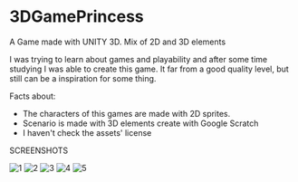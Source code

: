 # 3DGamePrincess
A Game made with UNITY 3D. Mix of 2D and 3D elements


I was trying to learn about games and playability and after some time studying I was able to create this game. It far from a good quality level, but still can be a inspiration for some thing.

Facts about:

*    The characters of this games are made with 2D sprites.
*    Scenario is made with 3D elements create with Google Scratch
*    I haven't check the assets' license


SCREENSHOTS

![1](https://github.com/gabrielpsilva/3DGamePrincess/blob/master/SCREENSHOTS/1.jpg?raw=true)
![2](https://github.com/gabrielpsilva/3DGamePrincess/blob/master/SCREENSHOTS/2.jpg?raw=true)
![3](https://github.com/gabrielpsilva/3DGamePrincess/blob/master/SCREENSHOTS/3.jpg?raw=true)
![4](https://github.com/gabrielpsilva/3DGamePrincess/blob/master/SCREENSHOTS/4.jpg?raw=true)
![5](https://github.com/gabrielpsilva/3DGamePrincess/blob/master/SCREENSHOTS/5.jpg?raw=true)